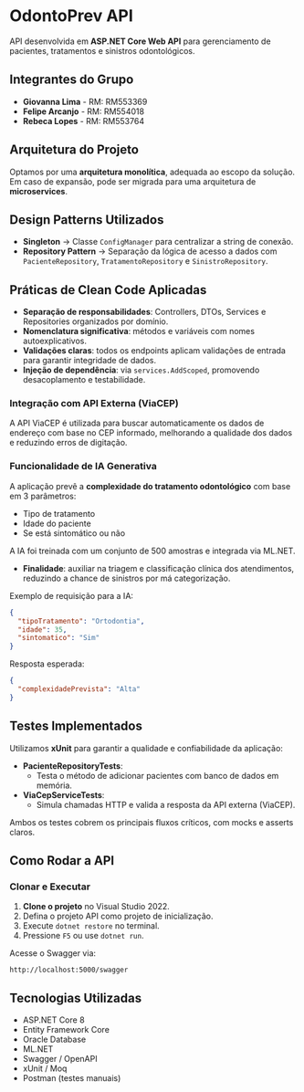 # OdontoPrev API

API desenvolvida em **ASP.NET Core Web API** para gerenciamento de pacientes, tratamentos e sinistros odontológicos.

## Integrantes do Grupo

- **Giovanna Lima** - RM: RM553369  
- **Felipe Arcanjo** - RM: RM554018  
- **Rebeca Lopes** - RM: RM553764  

## Arquitetura do Projeto

Optamos por uma **arquitetura monolítica**, adequada ao escopo da solução. Em caso de expansão, pode ser migrada para uma arquitetura de **microservices**.

## Design Patterns Utilizados

- **Singleton** → Classe `ConfigManager` para centralizar a string de conexão.
- **Repository Pattern** → Separação da lógica de acesso a dados com `PacienteRepository`, `TratamentoRepository` e `SinistroRepository`.

## Práticas de Clean Code Aplicadas

- **Separação de responsabilidades**: Controllers, DTOs, Services e Repositories organizados por domínio.
- **Nomenclatura significativa**: métodos e variáveis com nomes autoexplicativos.
- **Validações claras**: todos os endpoints aplicam validações de entrada para garantir integridade de dados.
- **Injeção de dependência**: via `services.AddScoped`, promovendo desacoplamento e testabilidade.

### Integração com API Externa (ViaCEP)

A API ViaCEP é utilizada para buscar automaticamente os dados de endereço com base no CEP informado, melhorando a qualidade dos dados e reduzindo erros de digitação.

### Funcionalidade de IA Generativa

A aplicação prevê a **complexidade do tratamento odontológico** com base em 3 parâmetros:

- Tipo de tratamento  
- Idade do paciente  
- Se está sintomático ou não  

A IA foi treinada com um conjunto de 500 amostras e integrada via ML.NET.

- **Finalidade**: auxiliar na triagem e classificação clínica dos atendimentos, reduzindo a chance de sinistros por má categorização.

Exemplo de requisição para a IA:

```json
{
  "tipoTratamento": "Ortodontia",
  "idade": 35,
  "sintomatico": "Sim"
}
```

Resposta esperada:

```json
{
  "complexidadePrevista": "Alta"
}
```

## Testes Implementados

Utilizamos **xUnit** para garantir a qualidade e confiabilidade da aplicação:

- **PacienteRepositoryTests**:
  - Testa o método de adicionar pacientes com banco de dados em memória.
- **ViaCepServiceTests**:
  - Simula chamadas HTTP e valida a resposta da API externa (ViaCEP).

Ambos os testes cobrem os principais fluxos críticos, com mocks e asserts claros.

## Como Rodar a API

### Clonar e Executar

1. **Clone o projeto** no Visual Studio 2022.  
2. Defina o projeto API como projeto de inicialização.  
3. Execute `dotnet restore` no terminal.  
4. Pressione `F5` ou use `dotnet run`.

Acesse o Swagger via:

```
http://localhost:5000/swagger
```

## Tecnologias Utilizadas

- ASP.NET Core 8  
- Entity Framework Core  
- Oracle Database  
- ML.NET  
- Swagger / OpenAPI  
- xUnit / Moq  
- Postman (testes manuais)